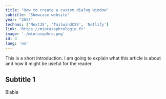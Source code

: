 ```yaml
---
title: "How to create a custom dialog window"
subtitle: "Showcase website"
year: "2023"
technos: ['NextJS', 'TailwindCSS', 'Netlify']
link: 'https://miorasophrologie.fr'
image: './miorasophro.png'
id: 3
lang: 'en'
---
```



This is a short introduction. I am going to explain what this article is about and how it
might be useful for the reader.

## Subtitle 1

Blabla